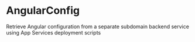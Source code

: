 # AngularConfig
Retrieve Angular configuration from a separate subdomain backend service using App Services deployment scripts
